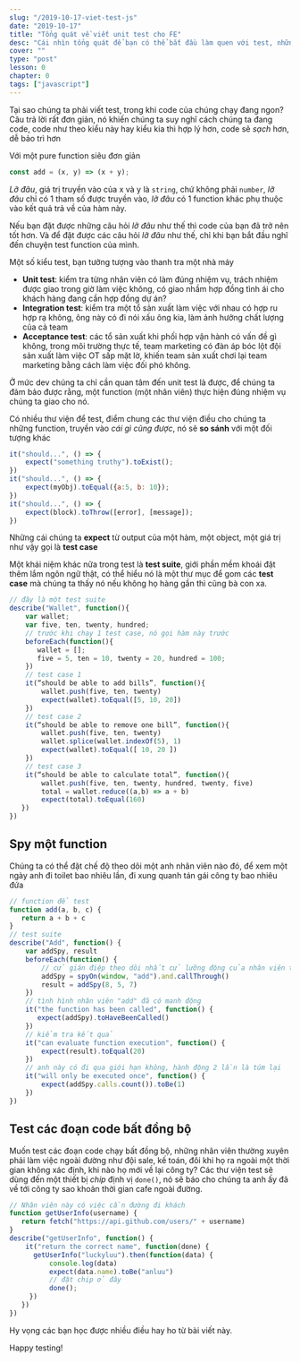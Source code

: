 ```yaml
---
slug: "/2019-10-17-viet-test-js"
date: "2019-10-17"
title: "Tổng quát về viết unit test cho FE"
desc: "Cái nhìn tổng quát để bạn có thể bắt đầu làm quen với test, những khái niệm, vấn đề gặp thường xuyên khi viết test"
cover: ""
type: "post"
lesson: 0
chapter: 0
tags: ["javascript"]
---
```


Tại sao chúng ta phải viết test, trong khi code của chúng chạy đang ngon? Câu trả lời rất đơn giản, nó khiến chúng ta suy nghĩ cách chúng ta đang code, code như theo kiểu này hay kiểu kia thì hợp lý hơn, code sẽ *sạch* hơn, dễ bảo trì hơn

Với một pure function siêu đơn giản

```js
const add = (x, y) => (x + y);
```

*Lỡ đâu*, giá trị truyền vào của x và y là `string`, chứ không phải `number`, *lỡ đâu* chỉ có 1 tham số được truyền vào, *lỡ đâu* có 1 function khác phụ thuộc vào kết quả trả về của hàm này.

Nếu bạn đặt được những câu hỏi *lỡ đâu* như thế thì code của bạn đã trở nên tốt hơn. Và để đặt được các câu hỏi *lỡ đâu* như thế, chỉ khi bạn bắt đầu nghĩ đến chuyện test function của mình.

Một số kiểu test, bạn tưởng tượng vào thanh tra một nhà máy

- **Unit test**: kiểm tra từng nhân viên có làm đúng nhiệm vụ, trách nhiệm được giao trong giờ làm việc không, có giao nhầm hợp đồng tình ái cho khách hàng đang cần hợp đồng dự án?
- **Integration test**: kiểm tra một tổ sản xuất làm việc với nhau có hợp ru hợp rạ không, ông này có đi nói xấu ông kia, làm ảnh hưởng chất lượng của cả team
- **Acceptance test**: các tổ sản xuất khi phối hợp vận hành có vấn đề gì không, trong môi trường thực tế, team marketing có đàn áp bóc lột đội sản xuất làm việc OT sấp mặt lờ, khiến team sản xuất chơi lại team marketing bằng cách làm việc đối phó không.

Ở mức dev chúng ta chỉ cần quan tâm đến unit test là được, để chúng ta đảm bảo được rằng, một function (một nhân viên) thực hiện đúng nhiệm vụ chúng ta giao cho nó.

Có nhiều thư viện để test, điểm chung các thư viện điều cho chúng ta những function, truyền vào *cái gì cũng được*, nó sẽ **so sánh** với một đối tượng khác

```js
it("should...", () => {
	expect("something truthy").toExist();
})
it("should...", () => {
	expect(myObj).toEqual({a:5, b: 10});
})
it("should...", () => {
	expect(block).toThrow([error], [message]);
})
```

Những cái chúng ta **expect** từ output của một hàm, một object, một giá trị như vậy gọi là **test case**

Một khái niệm khác nữa trong test là **test suite**, giới phần mềm khoái đặt thêm lắm ngôn ngữ thật, có thể hiểu nó là một thư mục để gom các **test case** mà chúng ta thấy nó nếu không họ hàng gần thì cũng bà con xa.

```js
// đây là một test suite
describe("Wallet", function(){
	var wallet;
	var five, ten, twenty, hundred;
	// trước khi chạy 1 test case, nó gọi hàm này trước
	beforeEach(function(){
	   wallet = [];
	   five = 5, ten = 10, twenty = 20, hundred = 100;
	})
	// test case 1
	it(“should be able to add bills”, function(){
		wallet.push(five, ten, twenty)
		expect(wallet).toEqual([5, 10, 20])
	})
	// test case 2
	it(“should be able to remove one bill”, function(){
	    wallet.push(five, ten, twenty)
	    wallet.splice(wallet.indexOf(5), 1)
	    expect(wallet).toEqual([ 10, 20 ])
	})
	// test case 3
	it(“should be able to calculate total”, function(){
	    wallet.push(five, ten, twenty, hundred, twenty, five)
	    total = wallet.reduce((a,b) => a + b)
	    expect(total).toEqual(160)
   })
})
```

## Spy một function

Chúng ta có thể đặt chế độ theo dõi một anh nhân viên nào đó, để xem một ngày anh đi toilet bao nhiêu lần, đi xung quanh tán gái công ty bao nhiêu đứa

```js
// function để test
function add(a, b, c) {
   return a + b + c
}
// test suite
describe("Add", function() {
    var addSpy, result
    beforeEach(function() {
	    // cử gián điệp theo dõi nhất cử lưỡng động của nhân viên tên **add**
	    addSpy = spyOn(window, "add").and.callThrough()
	    result = addSpy(8, 5, 7)
	})
	// tình hình nhân viên "add" đã có manh động
	it("the function has been called", function() {
	   expect(addSpy).toHaveBeenCalled()
	})
	// kiểm tra kết quả
	it("can evaluate function execution", function() {
	    expect(result).toEqual(20)
	})
	// anh này có đi qua giới hạn không, hành động 2 lần là túm lại
	it("will only be executed once", function() {
	    expect(addSpy.calls.count()).toBe(1)
	})
})
```

## Test các đoạn code bất đồng bộ

Muốn test các đoạn code chạy bất đồng bộ, những nhân viên thường xuyên phải làm việc ngoài đường như đội sale, kế toán, đôi khi họ ra ngoài một thời gian không xác định, khi nào họ mới về lại công ty? Các thư viện test sẽ dùng đến một thiết bị *chip* định vị `done()`, nó sẽ báo cho chúng ta anh ấy đã về tới công ty sao khoản thời gian cafe ngoài đường.

```js
// Nhân viên này có việc cần đường đi khách
function getUserInfo(username) {
   return fetch("https://api.github.com/users/" + username)
}
describe("getUserInfo", function() {
	it("return the correct name", function(done) {
      getUserInfo("luckyluu").then(function(data) {
	      console.log(data)
	      expect(data.name).toBe("anluu")
	      // đặt chip ở đây
	      done();
     })
   })
})
```

Hy vọng các bạn học được nhiều điều hay ho từ bài viết này.

Happy testing!

